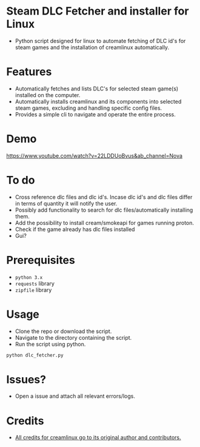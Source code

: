 # Steam DLC Fetcher and installer for Linux
- Python script designed for linux to automate fetching of DLC id's for steam games and the installation of creamlinux automatically.

# Features
- Automatically fetches and lists DLC's for selected steam game(s) installed on the computer.
- Automatically installs creamlinux and its components into selected steam games, excluding and handling specific config files.
- Provides a simple cli to navigate and operate the entire process.

# Demo
https://www.youtube.com/watch?v=22LDDUoBvus&ab_channel=Nova

# To do
- Cross reference dlc files and dlc id's. Incase dlc id's and dlc files differ in terms of quantity it will notify the user.
- Possibly add functionality to search for dlc files/automatically installing them.
- Add the possibility to install cream/smokeapi for games running proton.
- Check if the game already has dlc files installed
- Gui?

# Prerequisites
- `python 3.x`
- `requests` library
- `zipfile` library

# Usage
- Clone the repo or download the script.
- Navigate to the directory containing the script.
- Run the script using python.
```bash
python dlc_fetcher.py
```

# Issues?
- Open a issue and attach all relevant errors/logs.

# Credits
- [All credits for creamlinux go to its original author and contributors.](https://github.com/anticitizn/creamlinux)

